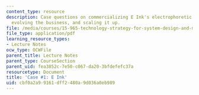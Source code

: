 ```yaml
---
content_type: resource
description: Case questions on commercializing E Ink's electrophoretic display technology,
  evolving the business, and scaling it up.
file: /media/courses/15-965-technology-strategy-for-system-design-and-management-spring-2009/cbf0a2a99161dff2480a9d036a0eb989_MIT15_965S09_case01.pdf
file_type: application/pdf
learning_resource_types:
- Lecture Notes
ocw_type: OCWFile
parent_title: Lecture Notes
parent_type: CourseSection
parent_uid: fea3852c-7e50-c067-da20-3bfdefefc37a
resourcetype: Document
title: 'Case #1: E Ink'
uid: cbf0a2a9-9161-dff2-480a-9d036a0eb989
---
```

